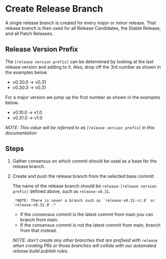 # Create Release Branch

A single release branch is created for every major or minor release. That release
branch is then used for all Release Candidates, the Stable Release, and all
Patch Releases.

## Release Version Prefix

The `[release version prefix]` can be determined by looking at the last release
version and adding to it. Also, drop off the 3rd number as shown in the examples below.

- v0.30.0 -> v0.31
- v0.30.3 -> v0.31

For a major version we jump up the first number as shown in the examples below.

- v0.10.0 -> v1.0
- v0.31.0 -> v1.0

*NOTE: This value will be referred to as `[release version prefix]` in this documentation*

## Steps

1. Gather consensus on which commit should be used as a base for the release
   branch.

2. Create and push the release branch from the selected base commit:

    The name of the release branch should be `release-[release version prefix]`
    defined above, such as `release-v0.31`.

        *NOTE: There is never a branch such as `release-v0.31-rc.0` or `release-v0.31.0`.*

    - If the consensus commit is the latest commit from main you can branch from main.
    - If the consensus commit is not the latest commit from main, branch from that instead.

    *NOTE: don't create any other branches that are prefixed with `release` when creating PRs or
    those branches will collide with our automated release build publish rules.*